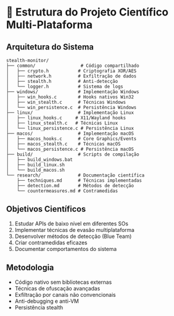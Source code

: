 # 🎯 Estrutura do Projeto Científico Multi-Plataforma

## Arquitetura do Sistema
```
stealth-monitor/
├── common/                 # Código compartilhado
│   ├── crypto.h           # Criptografia XOR/AES
│   ├── network.h          # Exfiltração de dados
│   ├── stealth.h          # Anti-detecção
│   └── logger.h           # Sistema de logs
├── windows/               # Implementação Windows
│   ├── win_hooks.c        # Hooks nativos Win32
│   ├── win_stealth.c      # Técnicas Windows
│   └── win_persistence.c  # Persistência Windows
├── linux/                 # Implementação Linux
│   ├── linux_hooks.c     # X11/Wayland hooks
│   ├── linux_stealth.c   # Técnicas Linux
│   └── linux_persistence.c # Persistência Linux
├── macos/                 # Implementação macOS
│   ├── macos_hooks.c      # Core Graphics/Events
│   ├── macos_stealth.c    # Técnicas macOS
│   └── macos_persistence.c # Persistência macOS
├── build/                 # Scripts de compilação
│   ├── build_windows.bat
│   ├── build_linux.sh
│   └── build_macos.sh
└── research/              # Documentação científica
    ├── techniques.md      # Técnicas implementadas
    ├── detection.md       # Métodos de detecção
    └── countermeasures.md # Contramedidas
```

## Objetivos Científicos
1. Estudar APIs de baixo nível em diferentes SOs
2. Implementar técnicas de evasão multiplataforma
3. Desenvolver métodos de detecção (Blue Team)
4. Criar contramedidas eficazes
5. Documentar comportamentos do sistema

## Metodologia
- Código nativo sem bibliotecas externas
- Técnicas de ofuscação avançadas
- Exfiltração por canais não convencionais
- Anti-debugging e anti-VM
- Persistência stealth